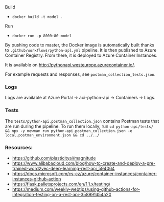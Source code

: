 Build

- `docker build -t model .`

Run

- `docker run -p 8000:80 model`

By pushing code to master, the Docker image is automatically built thanks to
`.github/workflows/python-apl.yml` pipeline. It is then published to Azure Container Registry. From there, it is
deployed to Azure Container Instances.

It is available on http://pythonapi.westeurope.azurecontainer.io/.

For example requests and responses, see `postman_collection_tests.json`.

### Logs

Logs are available at Azure Portal -> aci-python-api -> Containers -> Logs.

### Tests

The `tests/python-api.postman_collection.json` contains Postman tests that are run during the pipeline.
To run them locally, run `cd python-api/tests/ && npx -y newman run python-api.postman_collection.json -e local.postman_environment.json && cd ../../`

### Resources:

- https://github.com/plasticityai/magnitude
- https://www.alibabacloud.com/blog/how-to-create-and-deploy-a-pre-trained-word2vec-deep-learning-rest-api_594064
- https://docs.microsoft.com/cs-cz/azure/container-instances/container-instances-github-action
- https://flask.palletsprojects.com/en/1.1.x/testing/
- https://medium.com/weekly-webtips/using-github-actions-for-integration-testing-on-a-rest-api-358991d54a20
